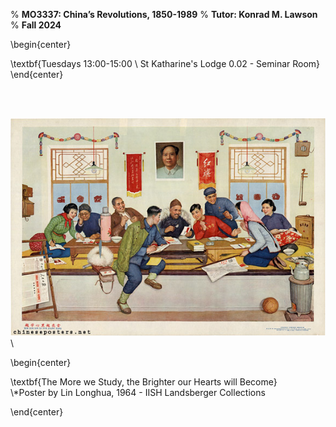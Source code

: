 % **MO3337: China’s Revolutions, 1850-1989**
% **Tutor: Konrad M. Lawson**
% **Fall 2024**

\begin{center}

 \textbf{Tuesdays 13:00-15:00
\\ St Katharine's Lodge 0.02 - Seminar Room}
\end{center}

<br />  
<br />  

![](study.jpg)\

\begin{center}

\textbf{The More we Study, the Brighter our Hearts will Become}   
\\*Poster by Lin Longhua, 1964 - IISH Landsberger Collections



\end{center}

